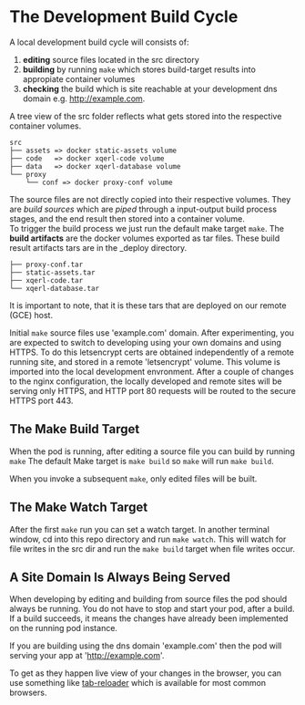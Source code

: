
#  The Development Build Cycle
<!--
Although the end goal is for us to have a websites running under our own domains, 
the glider project generates some base boilerplate files for the 'example.com' domain 
 when you initially run `make up`. 
 -->

A local development build cycle will consists of:
 1. **editing** source files located in the src directory
 2. **building** by running `make` which stores build-target results into appropiate container volumes
 3. **checking** the build which is site reachable at your development dns domain e.g. http://example.com.

A tree view of the src folder reflects what gets stored into the respective container volumes.

```
src
├── assets => docker static-assets volume
├── code   => docker xqerl-code volume
├── data   => docker xqerl-database volume
└── proxy
    └── conf => docker proxy-conf volume
```

The source files are not directly copied into their respective volumes.
 They are *build sources* which are *piped* through a input-output build process stages,
 and the end result then stored into a container volume.  
 To trigger the build process we just run the default make target `make`.
 The **build artifacts** are the docker volumes exported as tar files. 
 These build result artifacts tars are in the _deploy directory.

```
├── proxy-conf.tar
├── static-assets.tar
├── xqerl-code.tar
└── xqerl-database.tar
```

It is important to note, that it is these tars that are deployed on our remote (GCE) host. 

 Initial `make` source files use 'example.com' domain.
 After experimenting, you are expected to switch to developing using your own domains 
and using HTTPS. To do this letsencrypt certs are obtained independently of a remote running site,
and stored in a remote 'letsencrypt' volume. This volume is imported into the local development envronment.
After a couple of changes to the nginx configuration, the locally developed and remote sites will be serving only HTTPS, 
and HTTP port 80 requests will be routed to the secure HTTPS port 443.

## The Make Build Target

When the pod is running, after editing a source file you can build by running `make`
The default Make target is `make build` so `make` will run `make build`.

When you invoke a subsequent `make`, only edited files will be built.

## The Make Watch Target

After the first `make` run you can set a watch target. In another terminal window, cd into this repo directory 
 and run `make watch`. This will watch for file writes in the src dir and run the `make build` target when file writes occur.

## A Site Domain Is Always Being Served

When developing by editing and building from source files the pod should always be running. 
You do not have to stop and start your pod, after a build.
If a build succeeds, it means the changes have already been implemented on the running pod instance.

If you are building using the dns domain 'example.com' then the 
pod will serving your app at 'http://example.com'.

To get as they happen live view of your changes in the browser, 
 you can use something like [tab-reloader](https://github.com/james-fray/tab-reloader) which is 
 available for most common browsers.







